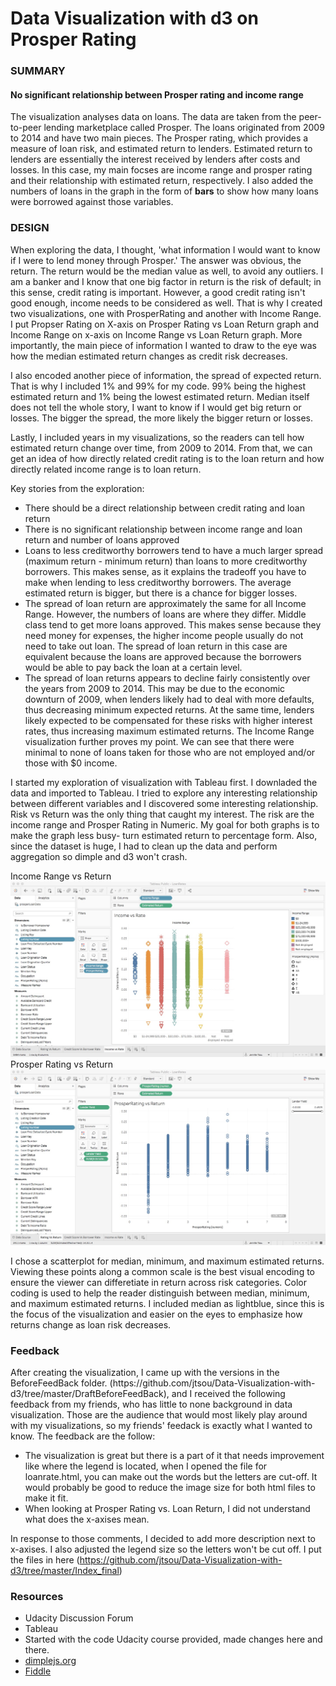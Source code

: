 # Data Visualization with d3 on Prosper Rating
<h3> SUMMARY </h3>
<h4> No significant relationship between Prosper rating and income range</h4>
<p>The visualization analyses data on loans. The data are taken from the peer-to-peer lending marketplace called Prosper. The loans originated from 2009 to 2014 and have two main pieces. The Prosper rating, which provides a measure of loan risk, and estimated return to lenders. Estimated return to lenders are essentially the interest received by lenders after costs and losses. In this case, my main focses are income range and prosper rating and their relationship with estimated return, respectively. I also added the numbers of loans in the graph in the form of <b>bars</b> to show how many loans were borrowed against those variables. </p>

<h3> DESIGN </h3>
<body>
<p>When exploring the data, I thought, 'what information I would want to know if I were to lend money through Prosper.' The answer was obvious, the return. The return would be the median value as well, to avoid any outliers. I am a banker and I know that one big factor in return is the risk of default; in this sense, credit rating is important. However, a good credit rating isn't good enough, income needs to be considered as well. That is why I created two visualizations, one with ProsperRating and another with Income Range. I put Propser Rating on X-axis on Prosper Rating vs Loan Return graph and Income Range on x-axis on Income Range vs Loan Return graph. More importantly, the main piece of information I wanted to draw to the eye was how the median estimated return changes as credit risk decreases. 

I also encoded another piece of information, the spread of expected return. That is why I included 1% and 99% for my code. 99% being the highest estimated return and 1% being the lowest estimated return. Median itself does not tell the whole story, I want to know if I would get big return or losses. The bigger the spread, the more likely the bigger return or losses. 

Lastly, I included years in my visualizations, so the readers can tell how estimated return change over time, from 2009 to 2014. From that, we can get an idea of how directly related credit rating is to the loan return and how directly related income range is to loan return.</p>

Key stories from the exploration:
<ul>
<li>There should be a direct relationship between credit rating and loan return</li>
<li>There is no significant relationship between income range and loan return and number of loans approved</li> 
<li>Loans to less creditworthy borrowers tend to have a much larger spread (maximum return - minimum return) than loans to more creditworthy borrowers. This makes sense, as it explains the tradeoff you have to make when lending to less creditworthy borrowers. The average estimated return is bigger, but there is a chance for bigger losses.</li>
<li>The spread of loan return are approximately the same for all Income Range. However, the numbers of loans are where they differ. Middle class tend to get more loans approved. This makes sense because they need money for expenses, the higher income people usually do not need to take out loan. The spread of loan return in this case are equivalent because the loans are approved because the borrowers would be able to pay back the loan at a certain level.</li>
<li>The spread of loan returns appears to decline fairly consistently over the years from 2009 to 2014. This may be due to the economic downturn of 2009, when lenders likely had to deal with more defaults, thus decreasing minimum expected returns. At the same time, lenders likely expected to be compensated for these risks with higher interest rates, thus increasing maximum estimated returns. The Income Range visualization further proves my point. We can see that there were minimal to none of loans taken for those who are not employed and/or those with $0 income.</li>
</ul>
<p> I started my exploration of visualization with Tableau first. I downladed the data and imported to Tableau. I tried to explore any interesting relationship between different variables and I discovered some interesting relationship. Risk vs Return was the only thing that caught my interest. The risk are the income range and Prosper Rating in Numeric. My goal for both graphs is to make the graph less busy- turn estimated return to percentage form. Also, since the dataset is huge, I had to clean up the data and perform aggregation so dimple and d3 won't crash.</p>

Income Range vs Return 
<br>![Preview](https://github.com/jtsou/Data-Visualization-with-d3/blob/master/Tableau%20img/Income%20Range%20vs%20return%20with%20prosper%20rating.png)<br>
Prosper Rating vs Return 
<br>![Preview](https://github.com/jtsou/Data-Visualization-with-d3/blob/master/Tableau%20img/ProsperRating%20vs%20Return%20.png)<br>

<p>
I chose a scatterplot for median, minimum, and maximum estimated returns. Viewing these points along a common scale is the best visual encoding to ensure the viewer can differetiate in return across risk categories. Color coding is used to help the reader distinguish between median, minimum, and maximum estimated returns. I included median as lightblue, since this is the focus of the visualization and easier on the eyes to emphasize how returns change as loan risk decreases.
</p>
</body>

<h3> Feedback </h3>
<p>After creating the visualization, I came up with the versions in the BeforeFeedBack folder. (https://github.com/jtsou/Data-Visualization-with-d3/tree/master/DraftBeforeFeedBack), and I received the following feedback from my friends, who has little to none background in data visualization. Those are the audience that would most likely play around with my visualizations, so my friends' feedack is exactly what I wanted to know. The feedback are the follow:
<ul>
<li> The visualization is great but there is a part of it that needs improvement like where the legend is located, 
  when I opened the file for loanrate.html, you can make out the words but the letters are cut-off.
  It would probably be good to reduce the image size for both html files to make it fit. </li>
<li>When looking at Prosper Rating vs. Loan Return, I did not understand what does the x-axises mean.</li>
</ul>

In response to those comments, I decided to add more description next to x-axises. I also adjusted the legend size so the letters won't be cut off. I put the files in here (https://github.com/jtsou/Data-Visualization-with-d3/tree/master/Index_final)
</p>
<h3> Resources </h3>
<ul>
<li>Udacity Discussion Forum </li>
<li>Tableau</li>
<li>Started with the code Udacity course provided, made changes here and there.</li>
<li><a href="http://dimplejs.org/examples_index.html">dimplejs.org</a></li>
<li><a href="jsfiddle.net/ch2187dd/">Fiddle</a></li>
</ul>
